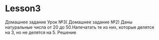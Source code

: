 # Lesson3
Домашнее задание Урок №3( Домашнее задание №2)
Даны натуральные числа от 20 до 50.Напечатать те из них, которые делятся на 3, но не делятся на 5.
Решение
<?php
if($i=1,$i<101,$i++){
console.log($i);
}
Si = 1;
while ($i < 101) {
console.log($i);
$i++;
}
?>
